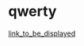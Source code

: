 # qwerty
[link_to_be_displayed](https://www.google.com/search?q=wallpapers+for+laptop&oq=&gs_lcrp=EgZjaHJvbWUqCQgAEEUYOxjCAzIJCAAQRRg7GMIDMgkIARBFGDsYwgMyCQgCEEUYOxjCAzIJCAMQRRg7GMIDMgkIBBBFGDsYwgMyCQgFEEUYOxjCAzIJCAYQRRg7GMIDMgkIBxBFGDsYwgPSAQkxNzQ5ajBqMTWoAgiwAgE&sourceid=chrome&ie=UTF-8)
